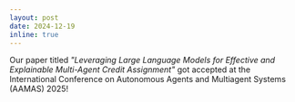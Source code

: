 ```yaml
---
layout: post
date: 2024-12-19
inline: true
---
```


Our paper titled _"Leveraging Large Language Models for Effective and Explainable Multi-Agent Credit Assignment"_ got accepted at the International Conference on Autonomous Agents and Multiagent Systems (AAMAS) 2025!